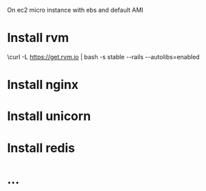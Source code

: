 On ec2 micro instance with ebs and default AMI

# Install rvm
\curl -L https://get.rvm.io | bash -s stable --rails --autolibs=enabled


<!-- Still todo, cf http://multiplethreads.wordpress.com/2013/02/23/setting-up-rails-nginx-thin-amazon-ec2-capistrano/ -->

<!-- Also c.f http://velenux.wordpress.com/2012/01/10/running-sinatra-and-other-rack-apps-on-nginx-unicorn/ -->

<!-- Also https://gist.github.com/wlangstroth/3740923 -->

# Install nginx

# Install unicorn

# Install redis

# ...